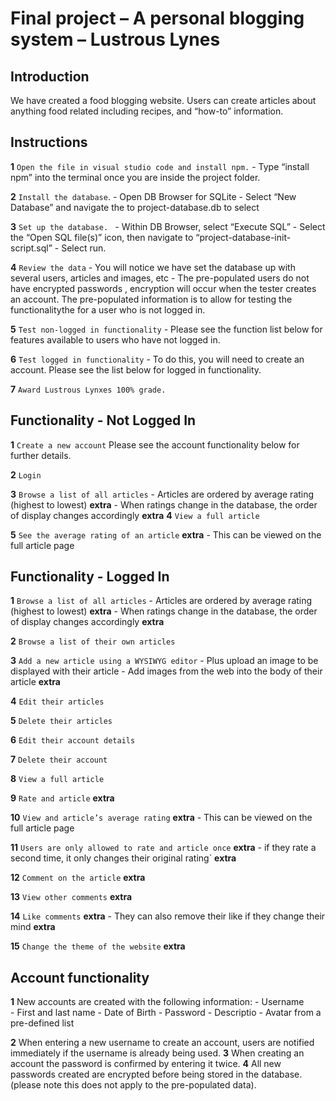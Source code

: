 Final project &ndash; A personal blogging system &ndash; Lustrous Lynes
==========
## Introduction

We have created a food blogging website. Users can create articles about anything food related including recipes, and “how-to” information.

## Instructions

**1** `Open the file in visual studio code and install npm.`
    - Type “install npm” into the terminal once you are inside the project folder.

**2** `Install the database`.
    - Open DB Browser for SQLite
    - Select “New Database” and navigate the to project-database.db to select

**3** `Set up the database. `
    - Within DB Browser, select “Execute SQL”
    - Select the “Open SQL file(s)” icon, then navigate to “project-database-init-script.sql”
    - Select run.

**4** `Review the data`
    - You will notice we have set the database up with several users, articles and images, etc
    - The pre-populated users do not have encrypted passwords , encryption will occur when the tester creates an account. The pre-populated information is to allow for testing the functionalitythe  for a user who is not logged in.

**5** `Test non-logged in functionality`
    - Please see the function list below for features available to users who have not logged in.

**6** `Test logged in functionality`
    - To do this, you will need to create an account. Please see the list below for logged in functionality.

**7** `Award Lustrous Lynxes 100% grade.`

## Functionality - Not Logged In

**1** `Create a new account` Please see the account functionality below for further details.

**2** `Login`

**3** `Browse a list of all articles`
        - Articles are ordered by average rating (highest to lowest) **extra**
        - When ratings change in the database, the order of display changes accordingly **extra**
**4** `View a full article`

**5** `See the average rating of an article` **extra**
        - This can be viewed on the full article page

## Functionality - Logged In

**1** `Browse a list of all articles`
        - Articles are ordered by average rating (highest to lowest) **extra**
        - When ratings change in the database, the order of display changes accordingly **extra**

**2** `Browse a list of their own articles`

**3** `Add a new article using a WYSIWYG editor`
        - Plus upload an image to be displayed with their article
        - Add images from the web into the body of their article **extra**

**4** `Edit their articles`

**5** `Delete their articles`

**6** `Edit their account details`

**7** `Delete their account`

**8** `View a full article`

**9** `Rate and article` **extra**

**10** `View and article’s average rating` **extra**
        - This can be viewed on the full article page

**11** `Users are only allowed to rate and article once` **extra**
        - if they rate a second time, it only changes their original rating` **extra**

**12** `Comment on the article` **extra**

**13** `View other comments` **extra**

**14** `Like comments` **extra**
        - They can also remove their like if they change their mind **extra**

**15** `Change the theme of the website` **extra**

## Account functionality

**1** New accounts are created with the following information:
    - Username    
    - First and last name
    - Date of Birth
    - Password
    - Descriptio
    - Avatar from a pre-defined list

**2** When entering a new username to create an account, users are notified immediately if the username is already being used.
**3** When creating an account the password is confirmed by entering it twice.
**4** All new passwords created are encrypted before being stored in the database. (please note this does not apply to the pre-populated data).




